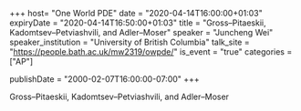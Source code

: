 +++
  host= "One World PDE"
  date = "2020-04-14T16:00:00+01:03"
  expiryDate = "2020-04-14T16:50:00+01:03"
  title = "Gross–Pitaeskii, Kadomtsev–Petviashvili, and Adler–Moser"
  speaker = "Juncheng Wei"
  speaker_institution = "University of British Columbia"
  talk_site = "https://people.bath.ac.uk/mw2319/owpde/"
  is_event = "true"
  categories = ["AP"]

  publishDate = "2000-02-07T16:00:00-07:00"
+++

Gross–Pitaeskii, Kadomtsev–Petviashvili, and Adler–Moser